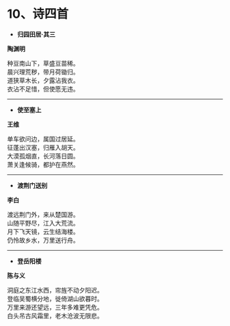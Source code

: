 # 10、诗四首

- **归园田居·其三**

**陶渊明**

种豆南山下，草盛豆苗稀。  
晨兴理荒秽，带月荷锄归。  
道狭草木长，夕露沾我衣。  
衣沾不足惜，但使愿无违。  

<hr>

- **使至塞上**

**王维**

单车欲问边，属国过居延。  
征蓬出汉塞，归雁入胡天。  
大漠孤烟直，长河落日圆。  
萧关逢候骑，都护在燕然。  

<hr>

- **渡荆门送别**

**李白**

渡远荆门外，来从楚国游。  
山随平野尽，江入大荒流。  
月下飞天镜，云生结海楼。  
仍怜故乡水，万里送行舟。  

<hr>

- **登岳阳楼**

**陈与义**

洞庭之东江水西，帘旌不动夕阳迟。  
登临吴蜀横分地，徙倚湖山欲暮时。  
万里来游还望远，三年多难更凭危。  
白头吊古风霜里，老木沧波无限悲。  

